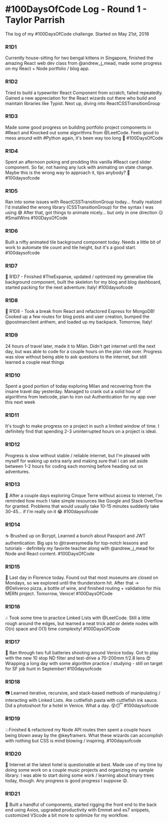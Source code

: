 # #100DaysOfCode Log - Round 1 - Taylor Parrish

The log of my #100DaysOfCode challenge. Started on May 21st, 2018

### R1D1 
Currently house-sitting for two bengal kittens in Singapore, finished the amazing React web dev class from @andrew_j_mead, made some progress on my React + Node portfolio / blog app.


### R1D2
Tried to build a typewriter React Component from scratch, failed repeatedly. Gained a new appreciation for the React wizards out there who build and maintain libraries like Typist. Next up, diving into ReactCSSTransitionGroup

### R1D3
Made some good progress on building portfolio project components in #React and Knocked out some algorithms from @LeetCode. Feels good to mess around with #Python again, it's been way too long 🐍  #100DaysOfCode 

### R1D4 
Spent an afternoon poking and prodding this vanilla #React card slider component. So far, not having any luck with animating on state change. Maybe this is the wrong way to approach it, tips anybody? 🙏 #100daysofcode

### R1D5
Ran into some issues with ReactCSSTransitionGroup today... finally realized I'd installed the wrong library (CSSTransitionGroup) for the syntax I was using 😅 After that, got things to animate nicely... but only in one direction 😑 #SmallWins #100DaysOfCode 

### R1D6
Built a nifty animated tile background component today. Needs a little bit of work to automate tile count and tile height, but it's a good start. #100daysofcode

### R1D7
👾 R1D7 - Finished #TheExpanse, updated / optimized my generative tile background component, built the skeleton for my blog and blog dashboard, started packing for the next adventure: Italy! #100daysofcode

### R1D8
🐢 R1D8 - Took a break from React and refactored Express for MongoDB! Cooked up a few routes for blog posts and user creation, bumped the @postmanclient anthem, and loaded up my backpack. Tomorrow, Italy!

### R1D9
24 hours of travel later, made it to Milan. Didn't get internet until the next day, but was able to code for a couple hours on the plan ride over. Progress was slow without being able to ask questions to the internet, but still learned a couple neat things

### R1D10
Spent a good portion of today exploring Milan and recovering from the insane travel day yesterday. Managed to crank out a solid hour of algorithms from leetcode, plan to iron out Authentication for my app over this next week

### R1D11
It's tough to make progress on a project in such a limited window of time. I definitely find that spending 2-3 uninterrupted hours on a project is ideal.

### R1D12
Progress is slow without stable / reliable internet, but I'm pleased with myself for waking up extra early and making sure that I can set aside between 1-2 hours for coding each morning before heading out on adventures.

### R1D13 
🐙 After a couple days exploring Cinque Terre without access to internet, I'm reminded how much I take simple resources like Google and Stack Overflow for granted. Problems that would usually take 10-15 minutes suddenly take 30-45... if I'm really on it 😂 #100daysofcode

### R1D14
☕️️️ Brushed up on Bcrypt, Learned a bunch about Passport and JWT authentication. Big ups to @traversymedia for top-notch lessons and tutorials - definitely my favorite teacher along with @andrew_j_mead for Node and React content. #100DaysOfCode

### R1D15
🍕 Last day in Florence today. Found out that most museums are closed on Mondays, so we explored until the thunderstorm hit. After that -> @Deliveroo pizza, a bottle of wine, and finished routing + validation for this MERN project. Tomorrow, Venice! #100DaysOfCode

### R1D16
🎶 Took some time to practice Linked Lists with @LeetCode. Still a little rough around the edges, but learned a neat trick add or delete nodes with O(n) space and O(1) time complexity! #100DaysOfCode 

### R1D17
🚢 Ran through two full batteries shooting around Venice today. Got to play with the new 10 stop ND filter and test-drive a 70-200mm f/2.8 lens 😍 Wrapping a long day with some algorithm practice / studying - still on target for SF job hunt in September! #100daysofcode

### R1D18
📷 Learned iterative, recursive, and stack-based methods of manipulating / interacting with Linked Lists. Ate cuttlefish pasta with cuttlefish ink sauce. Did a photoshoot for a hotel in Venice. What a day. 😵😴 #100daysofcode

### R1D19
💥Finished & refactored my Node API routes then spent a couple hours being blown away by the @keyframers. What these wizards can accomplish with nothing but CSS is mind blowing / inspiring. #100daysofcode 

### R1D20
💢 Internet at the latest hotel is questionable at best. Made use of my time by doing some work on a couple music projects and organizing my sample library. I was able to start doing some work / learning about binary trees today, though. Any progress is good progress I suppose 😜.

### R1D21
🍣 Built a handful of components, started rigging the front end to the back end using Axios, upgraded productivity with Emmet and es7 snippets, customized VScode a bit more to optimize for my workflow.
